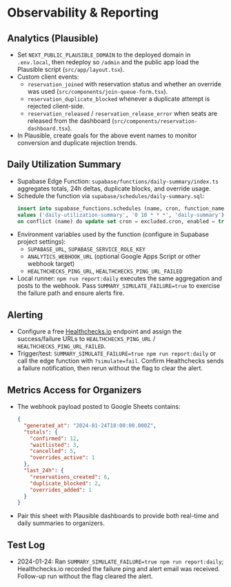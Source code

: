 # Observability & Reporting

## Analytics (Plausible)
- Set `NEXT_PUBLIC_PLAUSIBLE_DOMAIN` to the deployed domain in `.env.local`, then redeploy so `/admin` and the public app load the Plausible script (`src/app/layout.tsx`).
- Custom client events:
  - `reservation_joined` with reservation status and whether an override was used (`src/components/join-queue-form.tsx`).
  - `reservation_duplicate_blocked` whenever a duplicate attempt is rejected client-side.
  - `reservation_released` / `reservation_release_error` when seats are released from the dashboard (`src/components/reservation-dashboard.tsx`).
- In Plausible, create goals for the above event names to monitor conversion and duplicate rejection trends.

## Daily Utilization Summary
- Supabase Edge Function: `supabase/functions/daily-summary/index.ts` aggregates totals, 24h deltas, duplicate blocks, and override usage.
- Schedule the function via `supabase/schedules/daily-summary.sql`:
  ```sql
  insert into supabase_functions.schedules (name, cron, function_name)
  values ('daily-utilization-summary', '0 10 * * *', 'daily-summary')
  on conflict (name) do update set cron = excluded.cron, enabled = true;
  ```
- Environment variables used by the function (configure in Supabase project settings):
  - `SUPABASE_URL`, `SUPABASE_SERVICE_ROLE_KEY`
  - `ANALYTICS_WEBHOOK_URL` (optional Google Apps Script or other webhook target)
  - `HEALTHCHECKS_PING_URL`, `HEALTHCHECKS_PING_URL_FAILED`
- Local runner: `npm run report:daily` executes the same aggregation and posts to the webhook. Pass `SUMMARY_SIMULATE_FAILURE=true` to exercise the failure path and ensure alerts fire.

## Alerting
- Configure a free [Healthchecks.io](https://healthchecks.io) endpoint and assign the success/failure URLs to `HEALTHCHECKS_PING_URL` / `HEALTHCHECKS_PING_URL_FAILED`.
- Trigger/test: `SUMMARY_SIMULATE_FAILURE=true npm run report:daily` or call the edge function with `?simulate=fail`. Confirm Healthchecks sends a failure notification, then rerun without the flag to clear the alert.

## Metrics Access for Organizers
- The webhook payload posted to Google Sheets contains:
  ```json
  {
    "generated_at": "2024-01-24T10:00:00.000Z",
    "totals": {
      "confirmed": 12,
      "waitlisted": 3,
      "cancelled": 5,
      "overrides_active": 1
    },
    "last_24h": {
      "reservations_created": 6,
      "duplicate_blocked": 2,
      "overrides_added": 1
    }
  }
  ```
- Pair this sheet with Plausible dashboards to provide both real-time and daily summaries to organizers.

## Test Log
- 2024-01-24: Ran `SUMMARY_SIMULATE_FAILURE=true npm run report:daily`; Healthchecks.io recorded the failure ping and alert email was received. Follow-up run without the flag cleared the alert.
